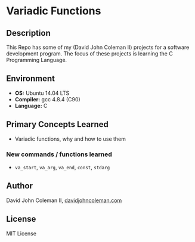 # Variadic Functions

## Description

This Repo has some of my (David John Coleman II) projects for a software development program.
The focus of these projects is learning the C Programming Language.

## Environment

* __OS:__ Ubuntu 14.04 LTS
* __Compiler:__ gcc 4.8.4 (C90)
* __Language:__ C

## Primary Concepts Learned

* Variadic functions, why and how to use them

### New commands / functions learned

* ``va_start``, ``va_arg``, ``va_end``, ``const``, ``stdarg``

## Author

David John Coleman II, [davidjohncoleman.com](http://www.davidjohncoleman.com/)

## License

MIT License